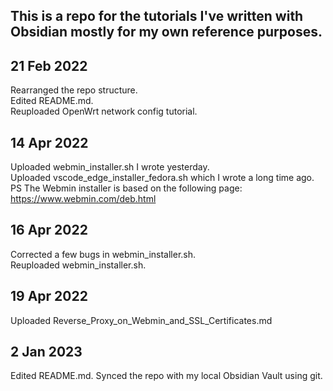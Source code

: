 ## This is a repo for the tutorials I've written with Obsidian mostly for my own reference purposes.

## 21 Feb 2022 
Rearranged the repo structure.  
Edited README.md.  
Reuploaded OpenWrt network config tutorial.  

## 14 Apr 2022
Uploaded webmin_installer.sh I wrote yesterday.  
Uploaded vscode_edge_installer_fedora.sh which I wrote a long time ago.  
PS The Webmin installer is based on the following page:
https://www.webmin.com/deb.html

## 16 Apr 2022
Corrected a few bugs in webmin_installer.sh.  
Reuploaded webmin_installer.sh.  

## 19 Apr 2022
Uploaded Reverse_Proxy_on_Webmin_and_SSL_Certificates.md

## 2 Jan 2023
Edited README.md.
Synced the repo with my local Obsidian Vault using git.
